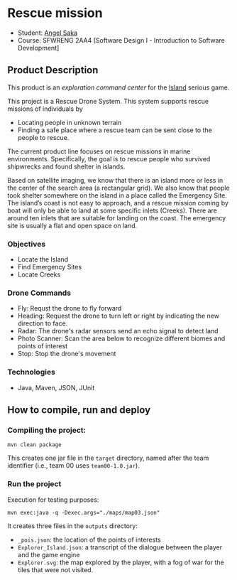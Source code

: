 # Rescue mission
- Student: [Angel Saka](https://angiez37.github.io)
- Course: SFWRENG 2AA4 [Software Design I - Introduction to Software Development]

## Product Description

This product is an _exploration command center_ for the [Island](https://ace-design.github.io/island/) serious game. 

This project is a Rescue Drone System. This system supports rescue missions of individuals by 
- Locating people in unknown terrain
- Finding a safe place where a rescue team can be sent close to the people to rescue.

The current product line focuses on rescue missions in marine environments. Specifically, the goal is 
to rescue people who survived shipwrecks and found shelter in islands. 

Based on satellite imaging, we know that there is an island more or less in the center of the search 
area (a rectangular grid). We also know that people took shelter somewhere on the island in a place 
called the Emergency Site. The island’s coast is not easy to approach, and a rescue mission coming 
by boat will only be able to land at some specific inlets (Creeks). There are around ten inlets that are suitable 
for landing on the coast. The emergency site is usually a flat and open space on land. 

### Objectives
- Locate the Island
- Find Emergency Sites
- Locate Creeks

### Drone Commands
- Fly: Requst the drone to fly forward
- Heading: Request the drone to turn left or right by indicating the new direction to face.
- Radar: The drone's radar sensors send an echo signal to detect land
- Photo Scanner: Scan the area below to recognize different biomes and points of interest
- Stop: Stop the drone's movement

### Technologies
- Java, Maven, JSON, JUnit

## How to compile, run and deploy

### Compiling the project:

```mvn clean package```

This creates one jar file in the `target` directory, named after the team identifier (i.e., team 00 uses `team00-1.0.jar`).

### Run the project

Execution for testing purposes:

```mvn exec:java -q -Dexec.args="./maps/map03.json"```

It creates three files in the `outputs` directory:

- `_pois.json`: the location of the points of interests
- `Explorer_Island.json`: a transcript of the dialogue between the player and the game engine
- `Explorer.svg`: the map explored by the player, with a fog of war for the tiles that were not visited.
